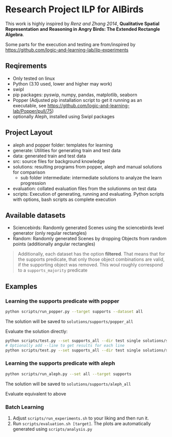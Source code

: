 # Research Project ILP for AIBirds

This work is highly inspired by *Renz and Zhang 2014*, **Qualitative Spatial Representation and Reasoning in Angry Birds: The Extended Rectangle Algebra**.

Some parts for the execution and testing are from/inspired by https://github.com/logic-and-learning-lab/ilp-experiments

## Reqirements

- Only tested on linux
- Python (3.10 used, lower and higher may work)
- swipl
- pip packages: pyswip, numpy, pandas, matplotlib, seaborn
- Popper (Adjusted pip installation script to get it running as an executable, see https://github.com/logic-and-learning-lab/Popper/pull/75)
- optionally Aleph, installed using Swipl packages

## Project Layout

- aleph and popper folder: templates for learning
- generate: Utilities for generating train and test data
- data: generated train and test data
- src: source files for background knowledge
- solutions: resulting programs from popper, aleph and manual solutions for comparison
    - sub folder intermediate: intermediate solutions to analyze the learn progression
- evaluation: collated evaluation files from the solutionms on test data
- scripts: Execution of generating, running and evaluating. Python scripts with options, bash scripts as complete execution

## Available datasets

- Sciencebirds: Randomly generated Scenes using the sciencebirds level generator (only regular rectangles)
- Random: Randomly generated Scenes by dropping Objects from random points (additionally angular rectangles)

> Additionally, each dataset has the option **filtered**. That means that for the supports predicate, that only those object combinations are valid, if the supporting object was removed. This woul roughly correspond to a `supports_majority` predicate

## Examples

### Learning the supports predicate with popper

```bash
python scripts/run_popper.py --target supports --dataset all
```
The solution will be saved to `solutions/supports/popper_all`

Evaluate the solution directly:
```bash
python scripts/test.py --set supports_all --dir test single solutions/supports/popper_all
# Optionally add --line to get results for each line
python scripts/test.py --set supports_all --dir test single solutions/supports/popper_all --line
```

### Learning the supports predicate with aleph

```bash
python scripts/run_aleph.py --set all --target supports
```
The solution will be saved to `solutions/supports/aleph_all`

Evaluate equivalent to above

### Batch Learning

1. Adjust `scripts/run_experiments.sh` to your liking and then run it.
2. Run `scripts/evaluation.sh [target]`. The plots are  automatically generated using `scripts/analysis.py`

